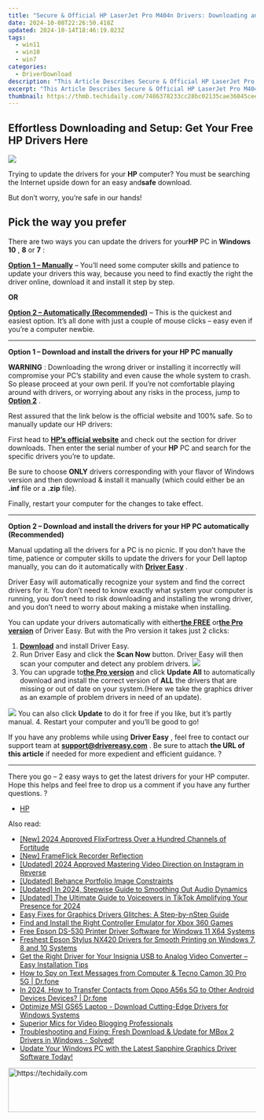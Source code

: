 ```yaml
---
title: "Secure & Official HP LaserJet Pro M404n Drivers: Downloading and Updates Process"
date: 2024-10-08T22:26:50.418Z
updated: 2024-10-14T18:46:19.023Z
tags:
  - win11
  - win10
  - win7
categories:
  - DriverDownload
description: "This Article Describes Secure & Official HP LaserJet Pro M404n Drivers: Downloading and Updates Process"
excerpt: "This Article Describes Secure & Official HP LaserJet Pro M404n Drivers: Downloading and Updates Process"
thumbnail: https://thmb.techidaily.com/7486378233cc28bc02135cae36845cee27a44d59f904615df4dae698bbf74beb.jpg
---
```


## Effortless Downloading and Setup: Get Your Free HP Drivers Here

![](https://images.drivereasy.com/wp-content/uploads/2018/10/img_5bb8235cdc55d.jpg)

 Trying to update the drivers for your **HP**   computer? You must be searching the Internet upside down for an easy and**safe** download.

But don’t worry, you’re safe in our hands!

## Pick the way you prefer

 There are two ways you can update the drivers for your**HP** PC in **Windows 10** , **8** or **7** :

[**Option 1 – Manually**](https://tools.techidaily.com/drivereasy/download/) – You’ll need some computer skills and patience to update your drivers this way, because you need to find exactly the right the driver online, download it and install it step by step.

**OR**

[**Option 2 – Automatically (Recommended)**](https://tools.techidaily.com/drivereasy/download/) – This is the quickest and easiest option. It’s all done with just a couple of mouse clicks – easy even if you’re a computer newbie.

---

 **Option 1 – Download and install the drivers for your HP PC manually**

**WARNING** : Downloading the wrong driver or installing it incorrectly will compromise your PC’s stability and even cause the whole system to crash. So please proceed at your own peril. If you’re not comfortable playing around with drivers, or worrying about any risks in the process, jump to [**Option 2**](https://tools.techidaily.com/drivereasy/download/) .

 Rest assured that the link below is the official website and 100% safe. So to manually update our HP drivers:

 First head to **[HP’s official website](https://www8.hp.com/us/en/home.html)** [](https://shop-links.co/link/?exclusive=1&publisher_slug=itechdaily19598&url=https%3A%2F%2Fwww.dell.com%2Fen-us) and check out the section for driver downloads. Then enter the serial number of your **HP** PC and search for the specific drivers you’re to update.

 Be sure to choose **ONLY** drivers corresponding with your flavor of Windows version and then download & install it manually (which could either be an **.inf** file or a **.zip** file).

Finally, restart your computer for the changes to take effect.

---

 **Option 2 – Download and install the drivers for your HP PC automatically (Recommended)**

 Manual updating all the drivers for a PC is no picnic. If you don’t have the time, patience or computer skills to update the  drivers for your Dell laptop manually, you can do it automatically with **[Driver Easy](https://tools.techidaily.com/drivereasy/download/)**  .

 Driver Easy will automatically recognize your system and find the correct drivers for it. You don’t need to know exactly what system your computer is running, you don’t need to risk downloading and installing the wrong driver, and you don’t need to worry about making a mistake when installing.

 You can update your drivers automatically with either[**the FREE**](https://tools.techidaily.com/drivereasy/download/)  or[**the Pro version**](https://tools.techidaily.com/drivereasy/download/) of Driver Easy. But with the Pro version it takes just 2 clicks:

1. **[Download](https://tools.techidaily.com/drivereasy/download/)**  and install Driver Easy.
2. Run Driver Easy and click the **Scan Now** button. Driver Easy will then scan your computer and detect any problem drivers. ![](https://images.drivereasy.com/wp-content/uploads/2018/07/img_5b5aefd675a7c.jpg)
3. You can upgrade to[**the Pro version**](https://tools.techidaily.com/drivereasy/download/) and click **Update All** to automatically download and install the correct version of **ALL**  the drivers that are missing or out of date on your system.(Here we take the graphics driver as an example of problem drivers in need of an update).  

![](https://images.drivereasy.com/wp-content/uploads/2018/10/img_5bb83229d86f1.jpg) You can also click **Update** to do it for free if you like, but it’s partly manual.
4. Restart your computer and you’ll be good to go!

 If you have any problems while using **Driver Easy** , feel free to contact our support team at **<support@drivereasy.com>** . Be sure to attach **the URL of this article** if needed for more expedient and efficient guidance. ?

---

 There you go – 2 easy ways to get the latest drivers for your HP computer. Hope this helps and feel free to drop us a comment if you have any further questions. ?

* [HP](https://tools.techidaily.com/drivereasy/download/)

<ins class="adsbygoogle"
     style="display:block"
     data-ad-format="autorelaxed"
     data-ad-client="ca-pub-7571918770474297"
     data-ad-slot="1223367746"></ins>

<ins class="adsbygoogle"
     style="display:block"
     data-ad-client="ca-pub-7571918770474297"
     data-ad-slot="8358498916"
     data-ad-format="auto"
     data-full-width-responsive="true"></ins>

<span class="atpl-alsoreadstyle">Also read:</span>
<div><ul>
<li><a href="https://eaxpv-info.techidaily.com/new-2024-approved-flixfortress-over-a-hundred-channels-of-fortitude/"><u>[New] 2024 Approved FlixFortress Over a Hundred Channels of Fortitude</u></a></li>
<li><a href="https://screen-video-capture.techidaily.com/new-frameflick-recorder-reflection/"><u>[New] FrameFlick Recorder Reflection</u></a></li>
<li><a href="https://instagram-video-files.techidaily.com/updated-2024-approved-mastering-video-direction-on-instagram-in-reverse/"><u>[Updated] 2024 Approved Mastering Video Direction on Instagram in Reverse</u></a></li>
<li><a href="https://facebook-video-content.techidaily.com/updated-behance-portfolio-image-constraints/"><u>[Updated] Behance Portfolio Image Constraints</u></a></li>
<li><a href="https://fox-info.techidaily.com/updated-in-2024-stepwise-guide-to-smoothing-out-audio-dynamics/"><u>[Updated] In 2024, Stepwise Guide to Smoothing Out Audio Dynamics</u></a></li>
<li><a href="https://tiktok-video-files.techidaily.com/updated-the-ultimate-guide-to-voiceovers-in-tiktok-amplifying-your-presence-for-2024/"><u>[Updated] The Ultimate Guide to Voiceovers in TikTok Amplifying Your Presence for 2024</u></a></li>
<li><a href="https://win-amazing.techidaily.com/easy-fixes-for-graphics-drivers-glitches-a-step-by-nstep-guide/"><u>Easy Fixes for Graphics Drivers Glitches: A Step-by-nStep Guide</u></a></li>
<li><a href="https://win-amazing.techidaily.com/find-and-install-the-right-controller-emulator-for-xbox-360-games/"><u>Find and Install the Right Controller Emulator for Xbox 360 Games</u></a></li>
<li><a href="https://win-amazing.techidaily.com/free-epson-ds-530-printer-driver-software-for-windows-11-x64-systems/"><u>Free Epson DS-530 Printer Driver Software for Windows 11 X64 Systems</u></a></li>
<li><a href="https://win-amazing.techidaily.com/freshest-epson-stylus-nx420-drivers-for-smooth-printing-on-windows-7-8-and-10-systems/"><u>Freshest Epson Stylus NX420 Drivers for Smooth Printing on Windows 7, 8 and 10 Systems</u></a></li>
<li><a href="https://win-amazing.techidaily.com/get-the-right-driver-for-your-insignia-usb-to-analog-video-converter-easy-installation-tips/"><u>Get the Right Driver for Your Insignia USB to Analog Video Converter – Easy Installation Tips</u></a></li>
<li><a href="https://android-location-track.techidaily.com/how-to-spy-on-text-messages-from-computer-and-tecno-camon-30-pro-5g-drfone-by-drfone-virtual-android/"><u>How to Spy on Text Messages from Computer & Tecno Camon 30 Pro 5G | Dr.fone</u></a></li>
<li><a href="https://android-transfer.techidaily.com/in-2024-how-to-transfer-contacts-from-oppo-a56s-5g-to-other-android-devices-devices-drfone-by-drfone-transfer-from-android-transfer-from-android/"><u>In 2024, How to Transfer Contacts from Oppo A56s 5G to Other Android Devices Devices? | Dr.fone</u></a></li>
<li><a href="https://win-amazing.techidaily.com/optimize-msi-gs65-laptop-download-cutting-edge-drivers-for-windows-systems/"><u>Optimize MSI GS65 Laptop - Download Cutting-Edge Drivers for Windows Systems</u></a></li>
<li><a href="https://youtube-web.techidaily.com/ior-mics-for-video-blogging-professionals/"><u>Superior Mics for Video Blogging Professionals</u></a></li>
<li><a href="https://win-amazing.techidaily.com/troubleshooting-and-fixing-fresh-download-and-update-for-mbox-2-drivers-in-windows-solved/"><u>Troubleshooting and Fixing: Fresh Download & Update for MBox 2 Drivers in Windows - Solved!</u></a></li>
<li><a href="https://win-amazing.techidaily.com/update-your-windows-pc-with-the-latest-sapphire-graphics-driver-software-today/"><u>Update Your Windows PC with the Latest Sapphire Graphics Driver Software Today!</u></a></li>
</ul></div>

<!-- affiliate ads begin -->
<a href="https://ephamedtechinc.pxf.io/c/5597632/2137206/26400" target="_top" id="2137206">
  <img src="//a.impactradius-go.com/display-ad/26400-2137206" border="0" alt="https://techidaily.com" width="728" height="90"/>
</a>
<img height="0" width="0" src="https://ephamedtechinc.pxf.io/i/5597632/2137206/26400" style="position:absolute;visibility:hidden;" border="0" />
<!-- affiliate ads end -->

